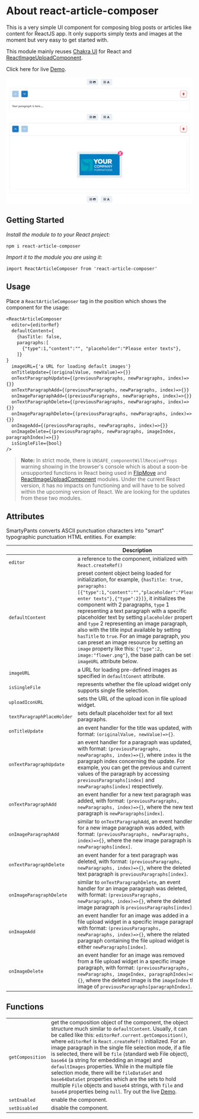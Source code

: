 # About react-article-composer

This is a very simple UI component for composing blog posts or articles like content for ReactJS app. It only supports simply texts and images at the moment but very easy to get started with. 

This module mainly reuses [Chakra UI](https://www.npmjs.com/package/@chakra-ui/react) for React and [ReactImageUploadComponent](https://jakehartnell.github.io/react-images-upload/).

Click here for live [Demo](https://2809p1.csb.app/).

![enter image description here](https://github.com/delanceronline/react-article-composer/blob/main/screenshot/sc.png?raw=true)

## Getting Started

*Install the module to to your React project:*

    npm i react-article-composer

*Import it to the module you are using it:*

    import ReactArticleComposer from 'react-article-composer'

## Usage

Place a `ReactArticleComposer` tag in the position which shows the component for the usage:

    <ReactArticleComposer 
      editor={editorRef} 
      defaultContent={
        {hasTitle: false,
        paragraphs:[
          {"type":1,"content":"", "placeholder":"Please enter texts"},
        ]}
    }
      imageURL={'a URL for loading default images'} 
      onTitleUpdate={(originalValue, newValue)=>{}} 
      onTextParagraphUpdate={(previousParagraphs, newParagraphs, index)=>{}}
      onTextParagraphAdd={(previousParagraphs, newParagraphs, index)=>{}}
      onImageParagraphAdd={(previousParagraphs, newParagraphs, index)=>{}}
      onTextParagraphDelete={(previousParagraphs, newParagraphs, index)=>{}}
      onImageParagraphDelete={(previousParagraphs, newParagraphs, index)=>{}}
      onImageAdd={(previousParagraphs, newParagraphs, index)=>{}}
      onImageDelete={(previousParagraphs, newParagraphs, imageIndex, paragraphIndex)=>{}}
      isSingleFile={bool}
    />

> **Note:** In strict mode, there is `UNSAFE_componentWillReceiveProps` warning showing in the browser's console which is about a soon-be unsupported functions in React being used in [FlipMove](https://www.npmjs.com/package/react-flip-move) and [ReactImageUploadComponent](https://jakehartnell.github.io/react-images-upload/) modules. Under the current React version, it has no impacts on functioning and will have to be solved within the upcoming version of React. We are looking for the updates from these two modules.

## Attributes

SmartyPants converts ASCII punctuation characters into "smart" typographic punctuation HTML entities. For example:



|                |Description                                          |
|----------------|-------------------------------------------------------------|
|`editor`          |a reference to the component, initialized with `React.createRef()`          |       
|`defaultContent` |preset content object being loaded for initialization, for example,           `{hasTitle: true, paragraphs:[{"type":1,"content":"","placeholder":"Please enter texts"},{"type":2}]}`, it initializes the component with 2 paragraphs, `type` 1 representing a text paragraph with a specific placeholder text by setting `placeholder` property and `type` 2 representing an image paragraph, also with the title input available by setting `hasTitle` to `true`. For an image paragraph, you can preset an image resource by setting an `image` property like this: `{"type":2, image:"flower.png"}`, the base path can be set in `imageURL` attribute below.|
|`imageURL`          |a URL for loading pre-defined images as specified in `defaultConent` attribute.|
|`isSingleFile`|represents whether the file upload widget only supports single file selection.|
|`uploadIconURL`|sets the URL of the upload icon in file upload widget.|
|`textParagraphPlaceHolder`|sets default placeholder text for all text paragraphs.|
|`onTitleUpdate`|an event handler for the title was updated, with format: `(originalValue, newValue)=>{}`.|
|`onTextParagraphUpdate`|an event handler for a paragraph was updated, with format: `(previousParagraphs, newParagraphs, index)=>{}`, where `index` is the paragraph index concerning the update. For example, you can get the previous and current values of the paragraph by accessing `previousParagraphs[index]` and `newParagraphs[index]` respectively.|
|`onTextParagraphAdd`|an event handler for a new text paragraph was added, with format: `(previousParagraphs, newParagraphs, index)=>{}`, where the new text paragraph is `newParagraphs[index]`.|
|`onImageParagraphAdd`|similar to `onTextParagraphAdd`, an event handler for a new image paragraph was added, with format: `(previousParagraphs, newParagraphs, index)=>{}`, where the new image paragraph is `newParagraphs[index]`.|
|`onTextParagraphDelete`|an event hander for a text paragraph was deleted, with format: `(previousParagraphs, newParagraphs, index)=>{}`, where the deleted text paragraph is `previousParagraphs[index]`.|
|`onImageParagraphDelete`|similar to `onTextParagraphDelete`, an event handler for an image paragraph was deleted, with format: `(previousParagraphs, newParagraphs, index)=>{}`, where the deleted image paragraph is `previousParagraphs[index]`.|
|`onImageAdd`|an event handler for an image was added in a file upload widget in a specific image paragraph, with format: `(previousParagraphs, newParagraphs, index)=>{}`, where the related paragraph containing the file upload widget is either `newParagraphs[index]`.|
|`onImageDelete`|an event handler for an image was removed from a file upload widget in a specific image paragraph, with format: `(previousParagraphs, newParagraphs, imageIndex, paragraphIndex)=>{}`, where the deleted image is the `imageIndex` th image of `previousParagraphs[paragraphIndex]`.|

## Functions
|  |  |
|--|--|
| `getComposition` | get the composition object of the component, the object structure much similar to `defaultContent`. Usually, it can be called like this: `editorRef.current.getComposition()`, where `editorRef` is `React.createRef()` initialized. For an image paragraph in the single file selection mode, if a file is selected, there will be `file` (standard web File object), `base64` (a string for embedding an image) and `defaultImages` properties. While in the multiple file selection mode, there will be `fileDataSet` and `base64DataSet` properties which are the sets to hold multiple `File` objects and `base64` strings, with `file` and `base64` properties being `null`. Try out the live [Demo](https://2809p1.csb.app/).|
| `setEnabled` | enable the component. |
| `setDisabled` | disable the component. |
